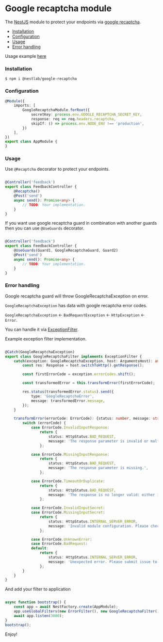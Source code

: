 # Google recaptcha module

The [NestJS](https://docs.nestjs.com/) module to protect your endpoints via [google recaptcha](https://www.google.com/recaptcha/about/).

- [Installation](#Installation)
- [Configuration](#Configuration)
- [Usage](#Usage)
- [Error handling](#ErrorHandling)

Usage example [here](https://github.com/chvarkov/google-recaptcha-example)


### Installation <a name="Installation"></a>

```
$ npm i @nestlab/google-recaptcha
```

### Configuration <a name="Configuration"></a>

```typescript
@Module({
    imports: [
        GoogleRecaptchaModule.forRoot({
            secretKey: process.env.GOOGLE_RECAPTCHA_SECRET_KEY,
            response: req => req.headers.recaptcha,
            skipIf: () => process.env.NODE_ENV !== 'production',
        })
    ],
})
export class AppModule {
}
```

### Usage <a name="Usage"></a>

Use `@Recaptcha` decorator to protect your endpoints.

```typescript

@Controller('feedback')
export class FeedbackController {
    @Recaptcha()
    @Post('send')
    async send(): Promise<any> {
        // TODO: Your implementation.
    }
}

```

If you want use google recaptcha guard in combination with another guards then you can use `@UseGuards` decorator.

```typescript

@Controller('feedback')
export class FeedbackController {
    @UseGuards(Guard1, GoogleRecaptchaGuard, Guard2)
    @Post('send')
    async send(): Promise<any> {
        // TODO: Your implementation.
    }
}

```

### Error handling <a name="ErrorHandling"></a>

Google recaptcha guard will throw GoogleRecaptchaException on error.

`GoogleRecaptchaException` has data with google recaptcha error codes.

`GoogleRecaptchaException` ← `BadRequestException` ← `HttpException` ← `Error`.

You can handle it via [ExceptionFilter](https://docs.nestjs.com/exception-filters).

Example exception filter implementation.

```typescript

@Catch(GoogleRecaptchaException)
export class GoogleRecaptchaFilter implements ExceptionFilter {
    catch(exception: GoogleRecaptchaException, host: ArgumentsHost): any {
        const res: Response = host.switchToHttp().getResponse();

        const firstErrorCode = exception.errorCodes.shift();

        const transformedError = this.transformError(firstErrorCode);

        res.status(transformedError.status).send({
            type: 'GoogleRecaptchaError',
            message: transformedError.message,
        });
    }

    transformError(errorCode: ErrorCode): {status: number, message: string} {
        switch (errorCode) {
            case ErrorCode.InvalidInputResponse:
                return {
                    status: HttpStatus.BAD_REQUEST,
                    message: 'The response parameter is invalid or malformed.',
                };

            case ErrorCode.MissingInputResponse:
                return {
                    status: HttpStatus.BAD_REQUEST,
                    message: 'The response parameter is missing.',
                };

            case ErrorCode.TimeoutOrDuplicate:
                return {
                    status: HttpStatus.BAD_REQUEST,
                    message: 'The response is no longer valid: either is too old or has been used previously.',
                };

            case ErrorCode.InvalidInputSecret:
            case ErrorCode.MissingInputSecret:
                return {
                    status: HttpStatus.INTERNAL_SERVER_ERROR,
                    message: 'Invalid module configuration. Please check public-secret keys.',
                };

            case ErrorCode.UnknownError:
            case ErrorCode.BadRequest:
            default:
                return {
                    status: HttpStatus.INTERNAL_SERVER_ERROR,
                    message: 'Unexpected error. Please submit issue to @nestlab/google-recaptcha.',
                };
        }
    }
}

```

And add your filter to application

```typescript

async function bootstrap() {
    const app = await NestFactory.create(AppModule);
    app.useGlobalFilters(new ErrorFilter(), new GoogleRecaptchaFilter());
    await app.listen(3000);
}
bootstrap();


```

Enjoy!
